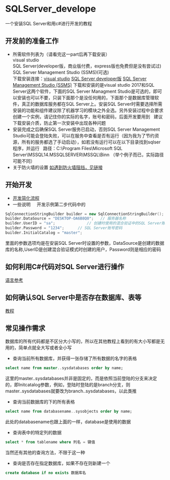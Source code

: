 # SQLServer_develope
一个安装SQL Server和用c#进行开发的教程
## 开发前的准备工作
* 所需软件列表为（请看完这一part后再下载安装）    
visual studio    
SQL Server(developer版，商业版付费，express版也免费但是没有尝试过)    
SQL Server Management Studio (SSMS)(可选)    
下载安装连接：[visual studio](https://www.visualstudio.com/zh-hans/?rr=https%3A%2F%2Fwww.bing.com%2F)
[SQL Server developer版](https://www.microsoft.com/zh-cn/sql-server/sql-server-downloads)
[SQL Server Management Studio (SSMS)](https://docs.microsoft.com/en-us/sql/ssms/download-sql-server-management-studio-ssms)
下载和安装的是visual studio 2017和SQL Server这两个软件，下面的SQL Server Managment Studio是可选的，即可以安装也可以不要，只装下面那个是没任何用的，下面那个是数据库管理软件，真正的数据库服务都在SQL Server上。安装SQL Server时需要选择所需安装的功能和组件建议除了机器学习的模块之外全选。另外安装过程中会要求创建一个实例，请记住你的实际的名字，账号和密码，后面开发要用到       
建议下载安装介质，防止第一次安装中出现各种问题
* 安装完成之后确保SQL Server服务已启动，否则SQL Server Management Studio可能会登陆失败，可以在服务中查看是否有运行（因为我为了节约资源，所有的服务都选了手动启动），如若没有运行可以在以下目录找到sqlser程序，并运行   
路径：C:\Program Files\Microsoft SQL Server\MSSQL14.MSSQLSERVER\MSSQL\Binn （举个例子而已，实际路径可能不同）  
* 关于防火墙的设置
[如遇到防火墙阻挡，见链接](https://docs.microsoft.com/zh-cn/sql/sql-server/install/configure-the-windows-firewall-to-allow-sql-server-access)
## 开始开发
* [开发简化流程](https://www.microsoft.com/en-us/sql-server/developer-get-started/csharp/win/)   
* 一些说明    
开发示例第二步代码中的
```c++
SqlConnectionStringBuilder builder = new SqlConnectionStringBuilder();
builder.DataSource = "DESKTOP-OA6B8Q0";   // 服务器名称
builder.UserID = "sa";              // 创建时使用的混合验证中的SQL Server账号名称   
builder.Password = "1234";      // SQL Server账号密码
builder.InitialCatalog = "master";
```
里面的参数选项均是在安装SQL Server时设置的参数，DataSource是创建的数据库的名称,UserID是创建混合验证模式时创建的用户，Password则是相应的密码
## 如何利用C#代码对SQL Server进行操作
[语言参考](https://docs.microsoft.com/zh-cn/sql/t-sql/new-updated-t-sql)
## 如何确认SQL Server中是否存在数据库、表等
[教程](www.cnblogs.com/for917157ever/archive/2012/04/19/2456826.html)
## 常见操作需求
数据库的所有代码都是不区分大小写的，所以在其他教程上看到的有大小写都是无用的，简单点就全大写或者全小写
* 查询当前所有数据库，并获得一张存储了所有数据的名字的表格
```SQL
select name from master..sysdatabases order by name;
```
这里的master..sysdatabases并非是固定的，而是依照当前登陆的分支来决定的，即Initcatalog参数，例如，登陆时登陆的是branch分支，则master..sysdatabases就要改为branch..sysdatabases，以此类推
* 查询当前数据库的下的所有表格
```SQL
select name from databasename..sysobjects order by name;
```
此处的databasename也跟上面的一样，database是使用的数据
* 查询表中的特定列的数据
```SQL
select * from tablename where 列名 = 键值
```
当然还有其他的查询方法，不限于这一种
* 查询是否存在指定数据库，如果不存在则新建一个
```SQL
create database if no exists 数据库名
```
